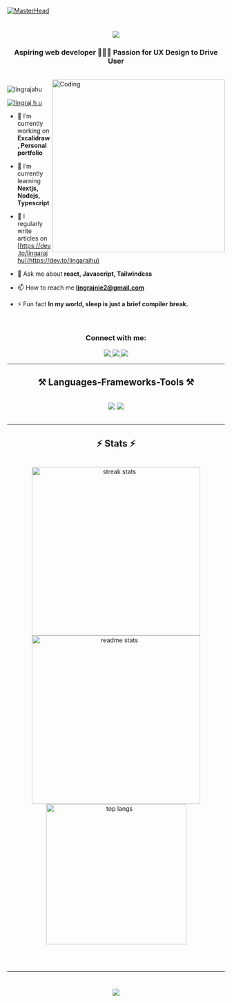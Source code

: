 [![MasterHead](https://firebasestorage.googleapis.com/v0/b/flexi-coding.appspot.com/o/dempgi7-520f8d5f-63d4-4453-8822-dbc149ae27f8.gif?alt=media&token=91c0c7b2-93c3-4029-b011-1a8703c5730d)](https://rishavchanda.io)
<h1 align="center">
    <img src="https://readme-typing-svg.herokuapp.com/?font=Righteous&size=35&center=true&vCenter=true&width=500&height=70&duration=4000&lines=Hi+There!+👋;+I'm+Lingraj+H+U!;" />
</h1>
<h3 align="center">Aspiring web developer 👨🏽‍💻 Passion for UX Design to Drive User</h3>
<br/>
<img align="right" alt="Coding" width="400" src="https://cdn.dribbble.com/users/1162077/screenshots/3848914/programmer.gif" >

<p align="left"> <img src="https://komarev.com/ghpvc/?username=lingrajahu&label=Profile%20views&color=0e75b6&style=flat" alt="lingrajahu" /> </p>

<p align="left"> <a href="https://twitter.com/lingraj h u" target="blank"><img src="https://img.shields.io/twitter/follow/lingraj h u?logo=twitter&style=for-the-badge" alt="lingraj h u" /></a> </p>

- 🔭 I’m currently working on **Excalidraw, Personal portfolio**

- 🌱 I’m currently learning **Nextjs, Nodejs, Typescript**

- 📝 I regularly write articles on [https://dev.to/lingarajhu](https://dev.to/lingarajhu)

- 💬 Ask me about **react, Javascript, Tailwindcss**

- 📫 How to reach me **lingrajnie2@gmail.com**

- ⚡ Fun fact **In my world, sleep is just a brief compiler break.**

  <br/>

<h3 align="center">Connect with me:</h3>
<div align="center"> 
  <a href="mailto:lingrajnie2@gmail.com">
    <img src="https://img.shields.io/badge/Gmail-333333?style=for-the-badge&logo=gmail&logoColor=red" />
  </a>
  <a href="https://www.linkedin.com/in/lingrajhu/" target="_blank">
    <img src="https://img.shields.io/badge/LinkedIn-0077B5?style=for-the-badge&logo=linkedin&logoColor=white" target="_blank" />
  </a>
  <a href="https://dev.to/lingarajhu" target="_blank">
    <img src="https://img.shields.io/badge/devto-000000?style=for-the-badge&logo=devto&logoColor=black" target="_blank" />
  </a>
</div>

<hr/>

<h2 align="center">⚒️ Languages-Frameworks-Tools ⚒️</h2>
<br/>
<div align="center">
    <img src="https://skillicons.dev/icons?i=react,redux,mui,html,css,vscode,github,git,figma,tailwind" />
    <img src="https://skillicons.dev/icons?i=nodejs,javascript,typescript,express,firebase,appwrite,java,npm,bash" /><br>
</div>

<br/>
<hr/>

<h2 align="center">⚡ Stats ⚡</h2>

<br/>
<div align=center>
  <img width=390 src="https://github-readme-streak-stats-salesp07.vercel.app/?user=lingarajhu&count_private=true&theme=react&border_radius=10" alt="streak stats"/>
  <img width=390 src="https://github-readme-stats-salesp07.vercel.app/api?username=lingarajhu&count_private=true&show_icons=true&theme=react&rank_icon=github&border_radius=10" alt="readme stats" />
  <br/>
  <img width=325 align="center" src="https://github-readme-stats-salesp07.vercel.app/api/top-langs/?username=lingarajhu&hide=HTML&langs_count=10&layout=compact&theme=react&border_radius=10&size_weight=0.5&count_weight=0.5&exclude_repo=github-readme-stats" alt="top langs" />
</div>

<br/><br/>

<hr/>

<h1 align="center">
    <img src="https://readme-typing-svg.herokuapp.com/?font=Righteous&size=35&center=true&vCenter=true&width=500&height=70&duration=4000&lines=Thanks+for+visiting!+👋" />
</h1>

<br/>
